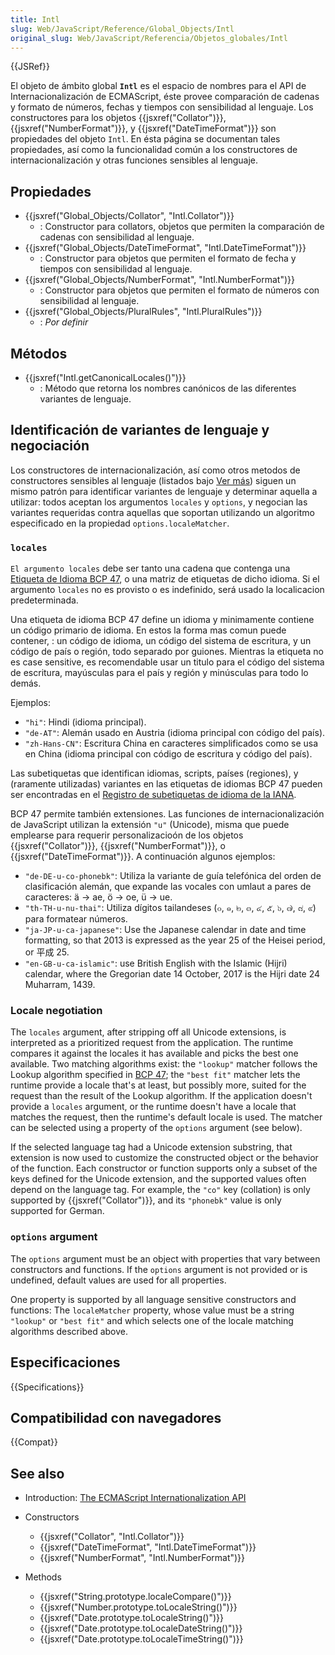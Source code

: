 ```yaml
---
title: Intl
slug: Web/JavaScript/Reference/Global_Objects/Intl
original_slug: Web/JavaScript/Referencia/Objetos_globales/Intl
---
```

{{JSRef}}

El objeto de ámbito global **`Intl`** es el espacio de nombres para el API de Internacionalización de ECMAScript, éste provee comparación de cadenas y formato de números, fechas y tiempos con sensibilidad al lenguaje. Los constructores para los objetos {{jsxref("Collator")}}, {{jsxref("NumberFormat")}}, y {{jsxref("DateTimeFormat")}} son propiedades del objeto `Intl`. En ésta página se documentan tales propiedades, así como la funcionalidad común a los constructores de internacionalización y otras funciones sensibles al lenguaje.

## Propiedades

- {{jsxref("Global_Objects/Collator", "Intl.Collator")}}
  - : Constructor para collators, objetos que permiten la comparación de cadenas con sensibilidad al lenguaje.
- {{jsxref("Global_Objects/DateTimeFormat", "Intl.DateTimeFormat")}}
  - : Constructor para objetos que permiten el formato de fecha y tiempos con sensibilidad al lenguaje.
- {{jsxref("Global_Objects/NumberFormat", "Intl.NumberFormat")}}
  - : Constructor para objetos que permiten el formato de números con sensibilidad al lenguaje.
- {{jsxref("Global_Objects/PluralRules", "Intl.PluralRules")}}
  - : _Por definir_

## Métodos

- {{jsxref("Intl.getCanonicalLocales()")}}
  - : Método que retorna los nombres canónicos de las diferentes variantes de lenguaje.

## Identificación de variantes de lenguaje y negociación

Los constructores de internacionalización, así como otros metodos de constructores sensibles al lenguaje (listados bajo [Ver más](#see_also)) siguen un mismo patrón para identificar variantes de lenguaje y determinar aquella a utilizar: todos aceptan los argumentos `locales` y `options`, y negocian las variantes requeridas contra aquellas que soportan utilizando un algoritmo especificado en la propiedad `options.localeMatcher`.

### `locales`

`El argumento locales` debe ser tanto una cadena que contenga una [Etiqueta de Idioma BCP 47](http://tools.ietf.org/html/rfc5646), o una matriz de etiquetas de dicho idioma. Si el argumento `locales` no es provisto o es indefinido, será usado la localicacion predeterminada.

Una etiqueta de idioma BCP 47 define un idioma y minimamente contiene un código primario de idioma. En estos la forma mas comun puede contener, : un código de idioma, un código del sistema de escritura, y un código de país o región, todo separado por guiones. Mientras la etiqueta no es case sensitive, es recomendable usar un titulo para el código del sistema de escritura, mayúsculas para el país y región y minúsculas para todo lo demás.

Ejemplos:

- `"hi"`: Hindi (idioma principal).
- `"de-AT"`: Alemán usado en Austria (idioma principal con código del país).
- `"zh-Hans-CN"`: Escritura China en caracteres simplificados como se usa en China (idioma principal con código de escritura y código del país).

Las subetiquetas que identifican idiomas, scripts, países (regiones), y (raramente utilizadas) variantes en las etiquetas de idiomas BCP 47 pueden ser encontradas en el [Registro de subetiquetas de idioma de la IANA](http://www.iana.org/assignments/language-subtag-registry).

BCP 47 permite también extensiones. Las funciones de internacionalización de JavaScript utilizan la extensión `"u"` (Unicode), misma que puede emplearse para requerir personalizacioón de los objetos {{jsxref("Collator")}}, {{jsxref("NumberFormat")}}, o {{jsxref("DateTimeFormat")}}. A continuación algunos ejemplos:

- `"de-DE-u-co-phonebk"`: Utiliza la variante de guía telefónica del orden de clasificación alemán, que expande las vocales con umlaut a pares de caracteres: ä → ae, ö → oe, ü → ue.
- `"th-TH-u-nu-thai"`: Utiliza dígitos tailandeses (๐, ๑, ๒, ๓, ๔, ๕, ๖, ๗, ๘, ๙) para formatear números.
- `"ja-JP-u-ca-japanese"`: Use the Japanese calendar in date and time formatting, so that 2013 is expressed as the year 25 of the Heisei period, or 平成 25.
- `"en-GB-u-ca-islamic"`: use British English with the Islamic (Hijri) calendar, where the Gregorian date 14 October, 2017 is the Hijri date 24 Muharram, 1439.

### Locale negotiation

The `locales` argument, after stripping off all Unicode extensions, is interpreted as a prioritized request from the application. The runtime compares it against the locales it has available and picks the best one available. Two matching algorithms exist: the `"lookup"` matcher follows the Lookup algorithm specified in [BCP 47](http://tools.ietf.org/html/rfc4647#section-3.4); the `"best fit"` matcher lets the runtime provide a locale that's at least, but possibly more, suited for the request than the result of the Lookup algorithm. If the application doesn't provide a `locales` argument, or the runtime doesn't have a locale that matches the request, then the runtime's default locale is used. The matcher can be selected using a property of the `options` argument (see below).

If the selected language tag had a Unicode extension substring, that extension is now used to customize the constructed object or the behavior of the function. Each constructor or function supports only a subset of the keys defined for the Unicode extension, and the supported values often depend on the language tag. For example, the `"co"` key (collation) is only supported by {{jsxref("Collator")}}, and its `"phonebk"` value is only supported for German.

### `options` argument

The `options` argument must be an object with properties that vary between constructors and functions. If the `options` argument is not provided or is undefined, default values are used for all properties.

One property is supported by all language sensitive constructors and functions: The `localeMatcher` property, whose value must be a string `"lookup"` or `"best fit"` and which selects one of the locale matching algorithms described above.

## Especificaciones

{{Specifications}}

## Compatibilidad con navegadores

{{Compat}}

## See also

- Introduction: [The ECMAScript Internationalization API](http://norbertlindenberg.com/2012/12/ecmascript-internationalization-api/index.html)
- Constructors

  - {{jsxref("Collator", "Intl.Collator")}}
  - {{jsxref("DateTimeFormat", "Intl.DateTimeFormat")}}
  - {{jsxref("NumberFormat", "Intl.NumberFormat")}}

- Methods

  - {{jsxref("String.prototype.localeCompare()")}}
  - {{jsxref("Number.prototype.toLocaleString()")}}
  - {{jsxref("Date.prototype.toLocaleString()")}}
  - {{jsxref("Date.prototype.toLocaleDateString()")}}
  - {{jsxref("Date.prototype.toLocaleTimeString()")}}
